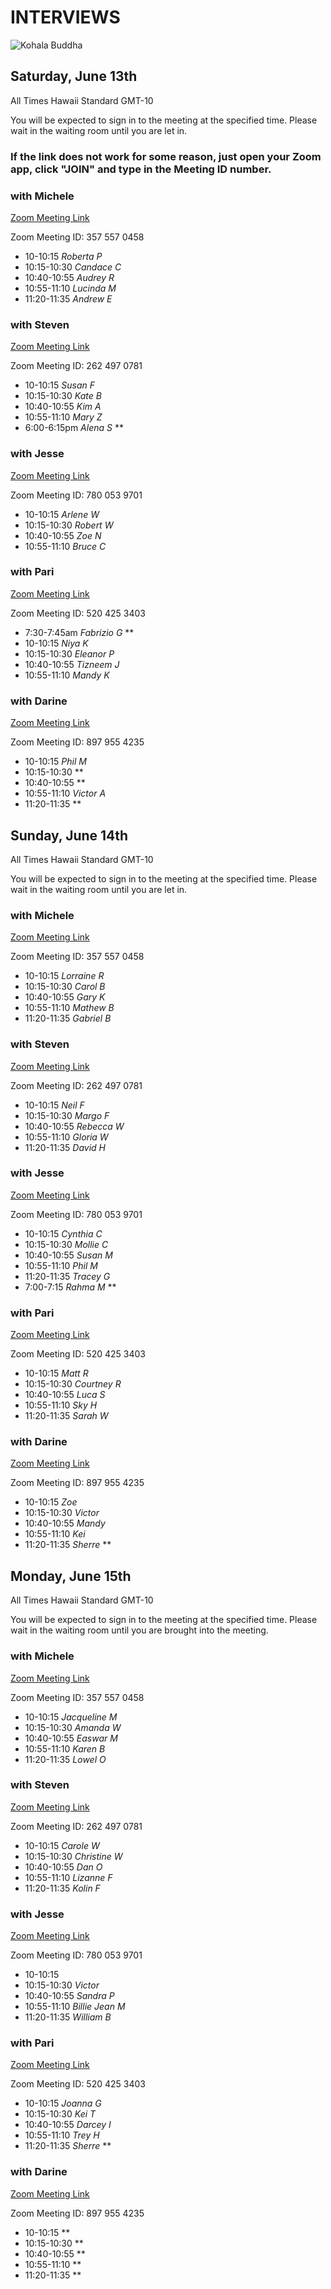 # INTERVIEWS
![Kohala Buddha](https://storage.googleapis.com/vipassanahawaii-courses/BuddhaRainbowKohala.jpg)

## Saturday, June 13th
All Times Hawaii Standard GMT-10

You will be expected to sign in to the meeting at the specified time. Please wait in the waiting room until you are let in.

### If the link does not work for some reason, just open your Zoom app, click "JOIN" and type in the Meeting ID number.

### with Michele
[Zoom Meeting Link](https://us02web.zoom.us/j/3575570458)

Zoom Meeting ID: 357 557 0458
- 10-10:15 *Roberta  P*
- 10:15-10:30 *Candace  C*
- 10:40-10:55 *Audrey R*
- 10:55-11:10 *Lucinda  M*
- 11:20-11:35 *Andrew  E*

### with Steven
[Zoom Meeting Link](https://us02web.zoom.us/j/2624970781)

Zoom Meeting ID: 262 497 0781
- 10-10:15 *Susan F*
- 10:15-10:30 *Kate  B*
- 10:40-10:55 *Kim A*
- 10:55-11:10 *Mary Z*
- 6:00-6:15pm *Alena  S* **

### with Jesse
[Zoom Meeting Link](https://us02web.zoom.us/j/7800539701)

Zoom Meeting ID: 780 053 9701
- 10-10:15 *Arlene  W*
- 10:15-10:30 *Robert  W*
- 10:40-10:55 *Zoe  N*
- 10:55-11:10 *Bruce C*

### with Pari
[Zoom Meeting Link](https://us02web.zoom.us/j/5204253403)

Zoom Meeting ID: 520 425 3403
- 7:30-7:45am *Fabrizio G* **
- 10-10:15 *Niya K*
- 10:15-10:30 *Eleanor P*
- 10:40-10:55 *Tizneem  J*
- 10:55-11:10 *Mandy  K*

### with Darine
[Zoom Meeting Link](https://us02web.zoom.us/j/8979554235)

Zoom Meeting ID: 897 955 4235
- 10-10:15 *Phil M*
- 10:15-10:30 **
- 10:40-10:55 **
- 10:55-11:10 *Victor A*
- 11:20-11:35 **

## Sunday, June 14th
All Times Hawaii Standard GMT-10

You will be expected to sign in to the meeting at the specified time. Please wait in the waiting room until you are let in.

### with Michele
[Zoom Meeting Link](https://us02web.zoom.us/j/3575570458)

Zoom Meeting ID: 357 557 0458
- 10-10:15 *Lorraine R*
- 10:15-10:30 *Carol B*
- 10:40-10:55 *Gary K*
- 10:55-11:10 *Mathew B*
- 11:20-11:35 *Gabriel B*


### with Steven
[Zoom Meeting Link](https://us02web.zoom.us/j/2624970781)

Zoom Meeting ID: 262 497 0781
- 10-10:15 *Neil F*
- 10:15-10:30 *Margo F*
- 10:40-10:55 *Rebecca W*
- 10:55-11:10 *Gloria W*
- 11:20-11:35 *David H*

### with Jesse
[Zoom Meeting Link](https://us02web.zoom.us/j/7800539701)

Zoom Meeting ID: 780 053 9701
- 10-10:15 *Cynthia C*
- 10:15-10:30 *Mollie C*
- 10:40-10:55 *Susan M*
- 10:55-11:10 *Phil M*
- 11:20-11:35 *Tracey G*
- 7:00-7:15 *Rahma M* **

### with Pari
[Zoom Meeting Link](https://us02web.zoom.us/j/5204253403)

Zoom Meeting ID: 520 425 3403
- 10-10:15 *Matt R*
- 10:15-10:30 *Courtney R*
- 10:40-10:55 *Luca S*
- 10:55-11:10 *Sky H*
- 11:20-11:35 *Sarah W*

### with Darine
[Zoom Meeting Link](https://us02web.zoom.us/j/8979554235)

Zoom Meeting ID: 897 955 4235
- 10-10:15 *Zoe*
- 10:15-10:30 *Victor*
- 10:40-10:55 *Mandy*
- 10:55-11:10 *Kei*
- 11:20-11:35 *Sherre* **

## Monday, June 15th
All Times Hawaii Standard GMT-10

You will be expected to sign in to the meeting at the specified time. Please wait in the waiting room until you are brought into the meeting.

### with Michele
[Zoom Meeting Link](https://us02web.zoom.us/j/3575570458)

Zoom Meeting ID: 357 557 0458
- 10-10:15 *Jacqueline M*
- 10:15-10:30 *Amanda W*
- 10:40-10:55 *Easwar M*
- 10:55-11:10 *Karen B*
- 11:20-11:35 *Lowel O*

### with Steven
[Zoom Meeting Link](https://us02web.zoom.us/j/2624970781)

Zoom Meeting ID: 262 497 0781
- 10-10:15 *Carole W*
- 10:15-10:30 *Christine W*
- 10:40-10:55 *Dan O*
- 10:55-11:10 *Lizanne F*
- 11:20-11:35 *Kolin F*

### with Jesse
[Zoom Meeting Link](https://us02web.zoom.us/j/7800539701)

Zoom Meeting ID: 780 053 9701
- 10-10:15
- 10:15-10:30 *Victor*
- 10:40-10:55 *Sandra P*
- 10:55-11:10 *Billie Jean M*
- 11:20-11:35 *William B*

### with Pari
[Zoom Meeting Link](https://us02web.zoom.us/j/5204253403)

Zoom Meeting ID: 520 425 3403
- 10-10:15 *Joanna G*
- 10:15-10:30 *Kei T*
- 10:40-10:55 *Darcey I*
- 10:55-11:10 *Trey H*
- 11:20-11:35 *Sherre* **

### with Darine
[Zoom Meeting Link](https://us02web.zoom.us/j/8979554235)

Zoom Meeting ID: 897 955 4235
- 10-10:15 **
- 10:15-10:30 **
- 10:40-10:55 **
- 10:55-11:10 **
- 11:20-11:35 **
